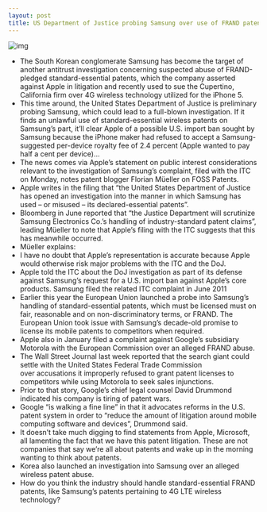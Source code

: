 ```yaml
---
layout: post
title: US Department of Justice probing Samsung over use of FRAND patents against Apple
---
```

![img](http://media.idownloadblog.com/wp-content/uploads/2012/07/Samsung-Corporate-HQ-image-001.jpg)
* The South Korean conglomerate Samsung has become the target of another antitrust investigation concerning suspected abuse of FRAND-pledged standard-essential patents, which the company asserted against Apple in litigation and recently used to sue the Cupertino, California firm over 4G wireless technology utilized for the iPhone 5.
* This time around, the United States Department of Justice is preliminary probing Samsung, which could lead to a full-blown investigation. If it finds an unlawful use of standard-essential wireless patents on Samsung’s part, it’ll clear Apple of a possible U.S. import ban sought by Samsung because the iPhone maker had refused to accept a Samsung-suggested per-device royalty fee of 2.4 percent (Apple wanted to pay half a cent per device)…
* The news comes via Apple’s statement on public interest considerations relevant to the investigation of Samsung’s complaint, filed with the ITC on Monday, notes patent blogger Florian Müeller on FOSS Patents.
* Apple writes in the filing that “the United States Department of Justice has opened an investigation into the manner in which Samsung has used – or misused – its declared-essential patents”.
* Bloomberg in June reported that “the Justice Department will scrutinize Samsung Electronics Co.’s handling of industry-standard patent claims”, leading Müeller to note that Apple’s filing with the ITC suggests that this has meanwhile occurred.
* Müeller explains:
* I have no doubt that Apple’s representation is accurate because Apple would otherwise risk major problems with the ITC and the DoJ.
* Apple told the ITC about the DoJ investigation as part of its defense against Samsung’s request for a U.S. import ban against Apple’s core products. Samsung filed the related ITC complaint in June 2011
* Earlier this year the European Union launched a probe into Samsung’s handling of standard-essential patents, which must be licensed must on fair, reasonable and on non-discriminatory terms, or FRAND. The European Union took issue with Samsung’s decade-old promise to license its mobile patents to competitors when required.
* Apple also in January filed a complaint against Google’s subsidiary Motorola with the European Commission over an alleged FRAND abuse.
* The Wall Street Journal last week reported that the search giant could settle with the United States Federal Trade Commission over accusations it improperly refused to grant patent licenses to competitors while using Motorola to seek sales injunctions.
* Prior to that story, Google’s chief legal counsel David Drummond indicated his company is tiring of patent wars.
* Google “is walking a fine line” in that it advocates reforms in the U.S. patent system in order to “reduce the amount of litigation around mobile computing software and devices”, Drummond said.
* It doesn’t take much digging to find statements from Apple, Microsoft, all lamenting the fact that we have this patent litigation. These are not companies that say we’re all about patents and wake up in the morning wanting to think about patents.
* Korea also launched an investigation into Samsung over an alleged wireless patent abuse.
* How do you think the industry should handle standard-essential FRAND patents, like Samsung’s patents pertaining to 4G LTE wireless technology?

